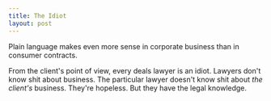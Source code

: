 ```yaml
---
title: The Idiot
layout: post
---
```


Plain language makes even more sense in corporate business than in consumer contracts.

From the client's point of view, every deals lawyer is an idiot.  Lawyers don't know shit about business.  The particular lawyer doesn't know shit about _the client's_ business.  They're hopeless.  But they have the legal knowledge.